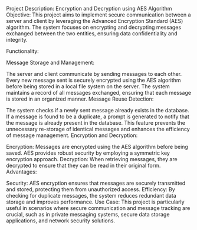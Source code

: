 Project Description: Encryption and Decryption using AES Algorithm
Objective: This project aims to implement secure communication between a server and client by leveraging the Advanced Encryption Standard (AES) algorithm. The system focuses on encrypting and decrypting messages exchanged between the two entities, ensuring data confidentiality and integrity.

Functionality:

Message Storage and Management:

The server and client communicate by sending messages to each other.
Every new message sent is securely encrypted using the AES algorithm before being stored in a local file system on the server.
The system maintains a record of all messages exchanged, ensuring that each message is stored in an organized manner.
Message Reuse Detection:

The system checks if a newly sent message already exists in the database.
If a message is found to be a duplicate, a prompt is generated to notify that the message is already present in the database.
This feature prevents the unnecessary re-storage of identical messages and enhances the efficiency of message management.
Encryption and Decryption:

Encryption: Messages are encrypted using the AES algorithm before being saved. AES provides robust security by employing a symmetric key encryption approach.
Decryption: When retrieving messages, they are decrypted to ensure that they can be read in their original form.
Advantages:

Security: AES encryption ensures that messages are securely transmitted and stored, protecting them from unauthorized access.
Efficiency: By checking for duplicate messages, the system reduces redundant data storage and improves performance.
Use Case: This project is particularly useful in scenarios where secure communication and message tracking are crucial, such as in private messaging systems, secure data storage applications, and network security solutions.
